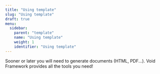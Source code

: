 ```yaml
---
title: "Using template"
slug: "Using template"
draft: true
menu:
  sidebar:
    parent: "template"
    name: "Using template"
    weight: 1
    identifier: "Using template"
---
```


Sooner or later you will need to generate documents (HTML, PDF...). Void Framework provides all the tools you need!
